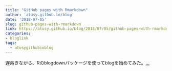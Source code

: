 ```yaml
---
title: "GitHub pages with Rmarkdown"
author: 'atusy.github.io/blog'
date: '2018-07-05'
slug: github-pages-with-rmarkdown
link: https://atusy.github.io/blog/2018/07/05/github-pages-with-rmarkdown/
categories:
- bloglink
tags:
  - atusygithubioblog
---
```


遅蒔きながら、Rのblogdownパッケージを使ってblogを始めてみた。[... <i class="fas fa-external-link-alt"></i>](https://atusy.github.io/blog/2018/07/05/github-pages-with-rmarkdown/)

